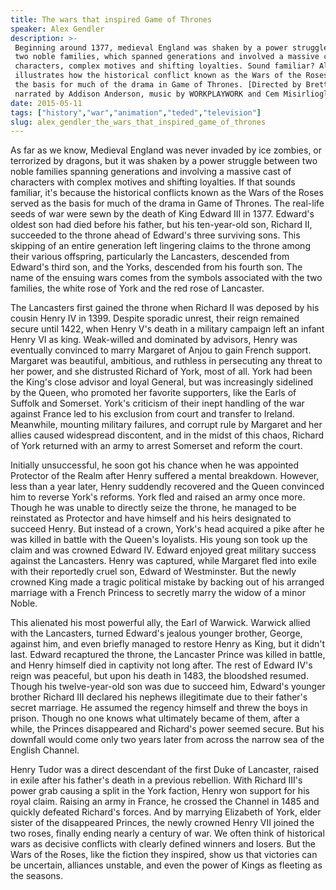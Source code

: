 ```yaml
---
title: The wars that inspired Game of Thrones
speaker: Alex Gendler
description: >-
 Beginning around 1377, medieval England was shaken by a power struggle between
 two noble families, which spanned generations and involved a massive cast of
 characters, complex motives and shifting loyalties. Sound familiar? Alex Gendler
 illustrates how the historical conflict known as the Wars of the Roses served as
 the basis for much of the drama in Game of Thrones. [Directed by Brett Underhill,
 narrated by Addison Anderson, music by WORKPLAYWORK and Cem Misirlioglu].
date: 2015-05-11
tags: ["history","war","animation","teded","television"]
slug: alex_gendler_the_wars_that_inspired_game_of_thrones
---
```


As far as we know, Medieval England was never invaded by ice zombies, or terrorized by
dragons, but it was shaken by a power struggle between two noble families spanning
generations and involving a massive cast of characters with complex motives and shifting
loyalties. If that sounds familiar, it's because the historical conflicts known as the
Wars of the Roses served as the basis for much of the drama in Game of Thrones. The
real-life seeds of war were sewn by the death of King Edward III in 1377. Edward's oldest
son had died before his father, but his ten-year-old son, Richard II, succeeded to the
throne ahead of Edward's three surviving sons. This skipping of an entire generation left
lingering claims to the throne among their various offspring, particularly the Lancasters,
descended from Edward's third son, and the Yorks, descended from his fourth son. The name
of the ensuing wars comes from the symbols associated with the two families, the white
rose of York and the red rose of Lancaster.

The Lancasters first gained the throne when Richard II was deposed by his cousin Henry IV
in 1399. Despite sporadic unrest, their reign remained secure until 1422, when Henry V's
death in a military campaign left an infant Henry VI as king. Weak-willed and dominated
by advisors, Henry was eventually convinced to marry Margaret of Anjou to gain French
support. Margaret was beautiful, ambitious, and ruthless in persecuting any threat to her
power, and she distrusted Richard of York, most of all. York had been the King's close
advisor and loyal General, but was increasingly sidelined by the Queen, who promoted her
favorite supporters, like the Earls of Suffolk and Somerset. York's criticism of their
inept handling of the war against France led to his exclusion from court and transfer to
Ireland. Meanwhile, mounting military failures, and corrupt rule by Margaret and her
allies caused widespread discontent, and in the midst of this chaos, Richard of York
returned with an army to arrest Somerset and reform the court.

Initially unsuccessful, he soon got his chance when he was appointed Protector of the
Realm after Henry suffered a mental breakdown. However, less than a year later, Henry
suddendly recovered and the Queen convinced him to reverse York's reforms. York fled and
raised an army once more. Though he was unable to directly seize the throne, he managed
to be reinstated as Protector and have himself and his heirs designated to succeed Henry.
But instead of a crown, York's head acquired a pike after he was killed in battle with the
Queen's loyalists. His young son took up the claim and was crowned Edward IV. Edward
enjoyed great military success against the Lancasters. Henry was captured, while Margaret
fled into exile with their reportedly cruel son, Edward of Westminster. But the newly
crowned King made a tragic political mistake by backing out of his arranged marriage with
a French Princess to secretly marry the widow of a minor Noble.

This alienated his most powerful ally, the Earl of Warwick. Warwick allied with the
Lancasters, turned Edward's jealous younger brother, George, against him, and even
briefly managed to restore Henry as King, but it didn't last. Edward recaptured the
throne, the Lancaster Prince was killed in battle, and Henry himself died in captivity
not long after. The rest of Edward IV's reign was peaceful, but upon his death in 1483, 
the bloodshed resumed. Though his twelve-year-old son was due to succeed him, Edward's
younger brother Richard III declared his nephews illegitimate due to their father's secret
marriage. He assumed the regency himself and threw the boys in prison. Though no one knows
what ultimately became of them, after a while, the Princes disappeared and Richard's power
seemed secure. But his downfall would come only two years later from across the narrow sea
of the English Channel.

Henry Tudor was a direct descendant of the first Duke of Lancaster, raised in exile after
his father's death in a previous rebellion. With Richard III's power grab causing a split
in the York faction, Henry won support for his royal claim. Raising an army in France, he
crossed the Channel in 1485 and quickly defeated Richard's forces. And by marrying
Elizabeth of York, elder sister of the disappeared Princes, the newly crowned Henry VII
joined the two roses, finally ending nearly a century of war. We often think of historical
wars as decisive conflicts with clearly defined winners and losers. But the Wars of the
Roses, like the fiction they inspired, show us that victories can be uncertain, alliances
unstable, and even the power of Kings as fleeting as the seasons.

<!--
ad_duration=0
event="TED-Ed"
external_start_time=0
intro_duration=0
is_subtitle_required="False"
is_talk_featured="False"
language="en"
language_swap="False"
native_language="en"
number_of_related_talks=6
number_of_speakers=1
number_of_subtitled_videos=0
number_of_tags=5
number_of_talk_download_languages=32
number_of_talk_more_resources=0
number_of_talk_recommendations=0
number_of_talks_take_actions=0
post_ad_duration=0
published_timestamp="2019-02-15 17:39:19"
recording_date="2015-05-11"
speaker_is_published=0
speaker_name="Alex Gendler"
talk_name="The wars that inspired Game of Thrones"
talks_tags=["history","war","animation","teded","television"]
url_photo_talk="https://s3.amazonaws.com/talkstar-photos/uploads/5ee011c7-c047-4331-987b-04819268501f/11_warofroses.jpg"
url_webpage="https://www.ted.com/talks/alex_gendler_the_wars_that_inspired_game_of_thrones"
video_type_name="TED-Ed Original"
-->